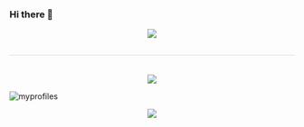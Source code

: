### Hi there 👋

<div align= "center">
    <img src="https://capsule-render.vercel.app/api?type=waving&color=auto&height=120&text=&animation=&fontColor=000000&fontSize=70" />
    </div>
    <div align= "center">
    <h2 style="border-bottom: 1px solid #d8dee4; color: #282d33;">   </h2> <br> 
    <div style="margin: 0 auto; text-align: center;" align= "center"> <img src="https://img.shields.io/badge/Github-181717?style=plastic&logo=Github&logoColor=white">
          </div>
    </div>
    

    

![myprofiles](https://github-readme-stats.vercel.app/api?username=seongeun223&theme=blue-green)

    
<div align= "center">
    <img src="https://capsule-render.vercel.app/api?type=rect&color=b5e3cf&height=120&text=&animation=&fontColor=000000&fontSize=20" />
    </div>
    
